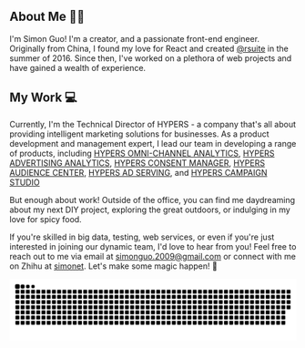 ## About Me 👨‍💻‍

I'm Simon Guo! I'm a creator, and a passionate front-end engineer. Originally from China, I found my love for React and created [@rsuite](https://rsuitejs.com/) in the summer of 2016. Since then, I've worked on a plethora of web projects and have gained a wealth of experience.

## My Work 💻

Currently, I'm the Technical Director of HYPERS - a company that's all about providing intelligent marketing solutions for businesses. As a product development and management expert, I lead our team in developing a range of products, including [HYPERS OMNI-CHANNEL ANALYTICS](https://www.hypers.com/en/product/channel/), 
[HYPERS ADVERTISING ANALYTICS](https://www.hypers.com/en/product/adserving/), 
[HYPERS CONSENT MANAGER](https://www.hypers.com/en/product/consentmanager/), [HYPERS AUDIENCE CENTER](https://www.hypers.com/en/product/audiencecenter/), [HYPERS AD SERVING](https://www.hypers.com/en/product/adserving/), and [HYPERS CAMPAIGN STUDIO](https://www.hypers.com/en/product/campaignstudio/)

But enough about work! Outside of the office, you can find me daydreaming about my next DIY project, exploring the great outdoors, or indulging in my love for spicy food.

If you're skilled in big data, testing, web services, or even if you're just interested in joining our dynamic team, I'd love to hear from you! Feel free to reach out to me via email at simonguo.2009@gmail.com or connect with me on Zhihu at [simonet](https://www.zhihu.com/people/simonet). Let's make some magic happen! 🚀

<img align="center" src="https://raw.githubusercontent.com/simonguo/simonguo.github.io/output/github-contribution-grid-snake-dark.svg">

<style>
  @import url('./styles.css?v=20220712.2');
</style>

